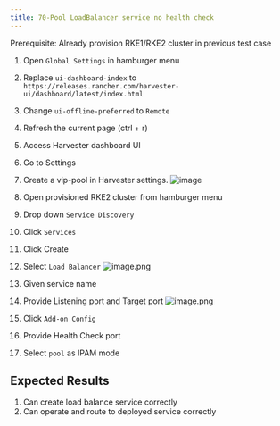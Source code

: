 ```yaml
---
title: 70-Pool LoadBalancer service no health check
---
```

Prerequisite: 
Already provision RKE1/RKE2 cluster in previous test case

1. Open `Global Settings` in hamburger menu
1. Replace `ui-dashboard-index` to `https://releases.rancher.com/harvester-ui/dashboard/latest/index.html`
1. Change `ui-offline-preferred` to `Remote`
1. Refresh the current page (ctrl + r)
1. Access Harvester dashboard UI
1. Go to Settings
1. Create a vip-pool in Harvester settings.
  ![image](https://user-images.githubusercontent.com/29251855/158514040-bfcd9ff3-964a-4511-94d7-a497ef88848f.png)
1. Open provisioned RKE2 cluster from hamburger menu
1. Drop down `Service Discovery`
1. Click `Services`
1. Click Create 
1. Select `Load Balancer`
![image.png](https://images.zenhubusercontent.com/61519853321ea20d65443929/f628094c-a195-4f99-9fb7-858d759dc019)

1. Given service name
1. Provide Listening port and Target port
  ![image.png](https://images.zenhubusercontent.com/61519853321ea20d65443929/2c20c759-4769-438b-94ad-5b995ba66873)

1. Click `Add-on Config`
1. Provide Health Check port
1. Select `pool` as IPAM mode

## Expected Results
1. Can create load balance service correctly
1. Can operate and route to deployed service correctly
